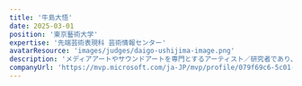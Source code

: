 ```yaml
---
title: '牛島大悟'
date: 2025-03-01
position: '東京藝術大学'
expertise: '先端芸術表現科 芸術情報センター'
avatarResource: 'images/judges/daigo-ushijima-image.png'
description: 'メディアアートやサウンドアートを専門とするアーティスト／研究者であり、2004年の文化庁メディア芸術祭において審査委員会推薦作品に選出されるなど初期から注目を集めた後、韓国や中国など国内外の展覧会で作品発表を重ねました。教育面では中国美術学院で講師を務めた後、現在に至るまで東京藝術大学で教育・研究に従事しております。'
companyUrl: 'https://mvp.microsoft.com/ja-JP/mvp/profile/079f69c6-5c01-eb11-a815-000d3a8ccaf5'
---
```

